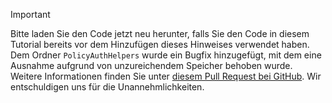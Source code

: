 > [!IMPORTANT]
> Bitte laden Sie den Code jetzt neu herunter, falls Sie den Code in diesem Tutorial bereits vor dem Hinzufügen dieses Hinweises verwendet haben.  Dem Ordner `PolicyAuthHelpers` wurde ein Bugfix hinzugefügt, mit dem eine Ausnahme aufgrund von unzureichendem Speicher behoben wurde.  Weitere Informationen finden Sie unter [diesem Pull Request bei GitHub](https://github.com/AzureADQuickStarts/B2C-WebApp-OpenIdConnect-DotNet/pull/4). Wir entschuldigen uns für die Unannehmlichkeiten.
> 
> 



<!--HONumber=Jan17_HO3-->


